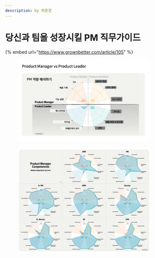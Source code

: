 ```yaml
---
description: by 최용경
---
```


# 당신과 팀을 성장시킬 PM 직무가이드

{% embed url="https://www.grownbetter.com/article/105" %}

<figure><img src="../../.gitbook/assets/image (3) (8) (2).png" alt=""><figcaption></figcaption></figure>

<figure><img src="../../.gitbook/assets/image (115).png" alt=""><figcaption></figcaption></figure>

